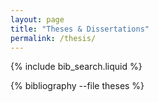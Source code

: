 ```yaml
---
layout: page
title: "Theses & Dissertations"
permalink: /thesis/
---
```


{% include bib_search.liquid %}

<div class="publications">

{% bibliography --file theses %}

</div>
